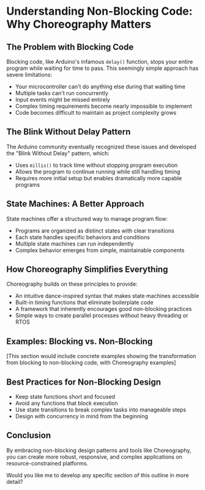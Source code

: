 # Understanding Non-Blocking Code: Why Choreography Matters

## The Problem with Blocking Code

Blocking code, like Arduino's infamous `delay()` function, stops your entire program while waiting for time to pass. This seemingly simple approach has severe limitations:

- Your microcontroller can't do anything else during that waiting time
- Multiple tasks can't run concurrently 
- Input events might be missed entirely
- Complex timing requirements become nearly impossible to implement
- Code becomes difficult to maintain as project complexity grows

## The Blink Without Delay Pattern

The Arduino community eventually recognized these issues and developed the "Blink Without Delay" pattern, which:

- Uses `millis()` to track time without stopping program execution
- Allows the program to continue running while still handling timing
- Requires more initial setup but enables dramatically more capable programs

## State Machines: A Better Approach

State machines offer a structured way to manage program flow:

- Programs are organized as distinct states with clear transitions
- Each state handles specific behaviors and conditions
- Multiple state machines can run independently
- Complex behavior emerges from simple, maintainable components

## How Choreography Simplifies Everything

Choreography builds on these principles to provide:

- An intuitive dance-inspired syntax that makes state machines accessible
- Built-in timing functions that eliminate boilerplate code
- A framework that inherently encourages good non-blocking practices
- Simple ways to create parallel processes without heavy threading or RTOS

## Examples: Blocking vs. Non-Blocking

[This section would include concrete examples showing the transformation from blocking to non-blocking code, with Choreography examples]

## Best Practices for Non-Blocking Design

- Keep state functions short and focused
- Avoid any functions that block execution
- Use state transitions to break complex tasks into manageable steps
- Design with concurrency in mind from the beginning

## Conclusion

By embracing non-blocking design patterns and tools like Choreography, you can create more robust, responsive, and complex applications on resource-constrained platforms.

Would you like me to develop any specific section of this outline in more detail?
